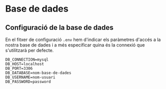 <!-- notoc -->

# Base de dades

## Configuració de la base de dades

En el fitxer de configuració `.env` hem d'indicar els paràmetres d'accés a la nostra base de dades i a més especificar quina és la connexió que s'utilitzarà per defecte. 

```
DB_CONNECTION=mysql
DB_HOST=localhost
DB_PORT=3306
DB_DATABASE=nom-base-de-dades
DB_USERNAME=nom-usuari
DB_PASSWORD=password
```